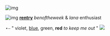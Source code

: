 ![img](https://media.discordapp.net/attachments/827364675686629407/1205318008398938123/Untitled1298_20240208200313.png?ex=65ea63de&is=65d7eede&hm=26c45c34b84900135aae97e4c74b6eeea08c8c04f08a5a91222ce04a5e141386&=&format=webp&quality=lossless&width=1792&height=1018)

![img](https://64.media.tumblr.com/b5260643f5e8a1bcf2503c846bdc5069/906bb88fa8859b84-d8/s75x75_c1/617bfa97319194a980b442745b51043bbaeb6a21.gifv) [**rentry**](https://rentry.co/dramamama)  *benoftheweek* & *lana* enthusiast

⋆⎯  " violet, [blue](https://www.youtube.com/watch?v=DCYmJDO2_IE), green, **red** *to keep me out* " ![](https://64.media.tumblr.com/371bf0eafc0d3ff489b6000a795005d4/09e8fa40c1ac1d11-be/s75x75_c1/1194689e143d2ebaf9739d769a69accc2b4be4b6.gifv)
